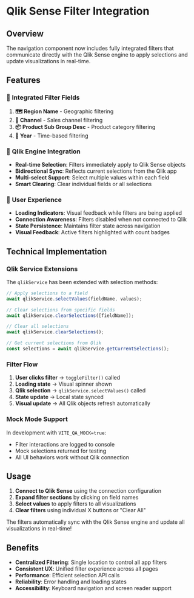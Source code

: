 # Qlik Sense Filter Integration

## Overview

The navigation component now includes fully integrated filters that communicate directly with the Qlik Sense engine to apply selections and update visualizations in real-time.

## Features

### 🎯 **Integrated Filter Fields**

1. **🗺️ Region Name** - Geographic filtering
2. **🏢 Channel** - Sales channel filtering  
3. **📦 Product Sub Group Desc** - Product category filtering
4. **📅 Year** - Time-based filtering

### 🔧 **Qlik Engine Integration**

- **Real-time Selection**: Filters immediately apply to Qlik Sense objects
- **Bidirectional Sync**: Reflects current selections from the Qlik app
- **Multi-select Support**: Select multiple values within each field
- **Smart Clearing**: Clear individual fields or all selections

### 🎨 **User Experience**

- **Loading Indicators**: Visual feedback while filters are being applied
- **Connection Awareness**: Filters disabled when not connected to Qlik
- **State Persistence**: Maintains filter state across navigation
- **Visual Feedback**: Active filters highlighted with count badges

## Technical Implementation

### Qlik Service Extensions

The `qlikService` has been extended with selection methods:

```typescript
// Apply selections to a field
await qlikService.selectValues(fieldName, values);

// Clear selections from specific fields
await qlikService.clearSelections([fieldName]);

// Clear all selections
await qlikService.clearSelections();

// Get current selections from Qlik
const selections = await qlikService.getCurrentSelections();
```

### Filter Flow

1. **User clicks filter** → `toggleFilter()` called
2. **Loading state** → Visual spinner shown
3. **Qlik selection** → `qlikService.selectValues()` called
4. **State update** → Local state synced
5. **Visual update** → All Qlik objects refresh automatically

### Mock Mode Support

In development with `VITE_QA_MOCK=true`:
- Filter interactions are logged to console
- Mock selections returned for testing
- All UI behaviors work without Qlik connection

## Usage

1. **Connect to Qlik Sense** using the connection configuration
2. **Expand filter sections** by clicking on field names
3. **Select values** to apply filters to all visualizations
4. **Clear filters** using individual X buttons or "Clear All"

The filters automatically sync with the Qlik Sense engine and update all visualizations in real-time!

## Benefits

- **Centralized Filtering**: Single location to control all app filters
- **Consistent UX**: Unified filter experience across all pages
- **Performance**: Efficient selection API calls
- **Reliability**: Error handling and loading states
- **Accessibility**: Keyboard navigation and screen reader support